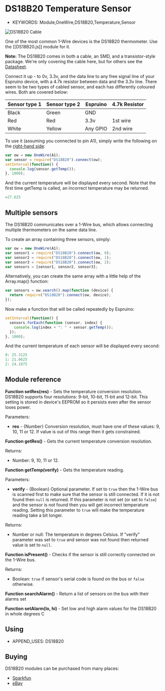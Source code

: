 <!--- Copyright (c) 2013 Gordon Williams, Pur3 Ltd. See the file LICENSE for copying permission. -->
DS18B20 Temperature Sensor
=======================

* KEYWORDS: Module,OneWire,DS18B20,Temperature,Sensor

![DS18B20 Cable](cable.jpg)

One of the most common 1-Wire devices is the DS18B20 thermometer. Use the [[DS18B20.js]] module for it.

**Note:** The DS18B20 comes in both a cable, an SMD, and a transistor-style package. We're only covering the cable here, but for others see the [Datasheet](/datasheets/DS18B20.pdf).

Connect it up - to 0v, 3.3v, and the data line to any free signal line of your Espruino device, with a 4.7k resistor between data and the 3.3v line. There seem to be two types of cabled sensor, and each has differently coloured wires. Both are covered below:

| Sensor type 1 | Sensor type 2 | Espruino   | 4.7k Resistor |
| --------- | --------- | ---------- | ------------- |
| Black     | Green     | GND        |               |
| Red       | Red       | 3.3v       | 1st wire      |
| White     | Yellow    | Any GPIO   | 2nd wire      |

To use it (assuming you connected to pin A1), simply write the following on the [right-hand side](/Modules#repl):

```JavaScript
var ow = new OneWire(A1);
var sensor = require("DS18B20").connect(ow);
setInterval(function() {
  console.log(sensor.getTemp());
}, 1000);
```

And the current temperature will be displayed every second. Note that the first time getTemp is called, an incorrect temperature may be returned.

```JavaScript
=27.625
```

Multiple sensors
---------------

The DS18B20 communicates over a 1-Wire bus, which allows connecting multiple thermometers on the same data line.

To create an array containing three sensors, simply:

```JavaScript
var ow = new OneWire(A1);
var sensor1 = require("DS18B20").connect(ow, 0);
var sensor2 = require("DS18B20").connect(ow, 1);
var sensor3 = require("DS18B20").connect(ow, 2);
var sensors = [sensor1, sensor2, sensor3];
```

Alternatively, you can create the same array with a little help of the Array.map() function:

```JavaScript
var sensors = ow.search().map(function (device) {
  return require("DS18B20").connect(ow, device);
});
```

Now make a function that will be called repeatedly by Espruino:

```JavaScript
setInterval(function() {
  sensors.forEach(function (sensor, index) {
    console.log(index + ": " + sensor.getTemp());
  });
}, 1000);
```

And the current temperature of each sensor will be displayed every second:

```JavaScript
0: 25.3125
1: 21.0625
2: 24.1875
```

Module reference
---------------

**Function setRes(res)** - Sets the temperature conversion resolution. DS18B20 supports four resolutions: 9-bit, 10-bit, 11-bit and 12-bit. This setting is stored in device's EEPROM so it persists even after the sensor loses power.

Parameters:

* **res** - {Number} Conversion resolution, must have one of these values: 9, 10, 11 or 12. If value is out of this range then it gets constrained.

**Function getRes()** - Gets the current temperature conversion resolution.

Returns:

* Number: 9, 10, 11 or 12.

**Function getTemp(verify)** - Gets the temperature reading.

Parameters:

* **verify** - {Boolean} Optional parameter. If set to ```true``` then the 1-Wire bus is scanned first to make sure that the sensor is still connected. If it is not found then ```null``` is returned.
If this parameter is not set (or set to ```false```) and the sensor is not found then you will get incorrect temperature reading.
Setting this parameter to ```true``` will make the temperature reading take a bit longer.

Returns:

* Number or null: The temperature in degrees Celsius. If "verify" parameter was set to ```true``` and sensor was not found then returned value is set to ```null```.

**Function isPresent()** - Checks if the sensor is still correctly connected on the 1-Wire bus.

Returns:

* Boolean: ```true``` if sensor's serial code is found on the bus or ```false``` otherwise.

**Function searchAlarm()** - Return a list of sensors on the bus with their alarms set

**Function setAlarm(lo, hi)** - Set low and high alarm values for the DS18B20 in whole degrees C

Using 
-----

* APPEND_USES: DS18B20

Buying
-----

DS18B20 modules can be purchased from many places:

* [Sparkfun](https://www.sparkfun.com/products/11050)
* [eBay](http://www.ebay.com/sch/i.html?_nkw=DS18B20)
